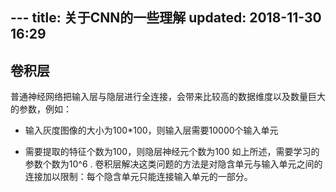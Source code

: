 ﻿﻿---
title: 关于CNN的一些理解
updated: 2018-11-30 16:29
---
## 卷积层
普通神经网络把输入层与隐层进行全连接，会带来比较高的数据维度以及数量巨大的参数，例如：

- 输入灰度图像的大小为100*100，则输入层需要10000个输入单元

- 需要提取的特征个数为100，则隐层神经元个数为100
如上所述，需要学习的参数个数为10^6 .
卷积层解决这类问题的方法是对隐含单元与输入单元之间的连接加以限制：每个隐含单元只能连接输入单元的一部分。






